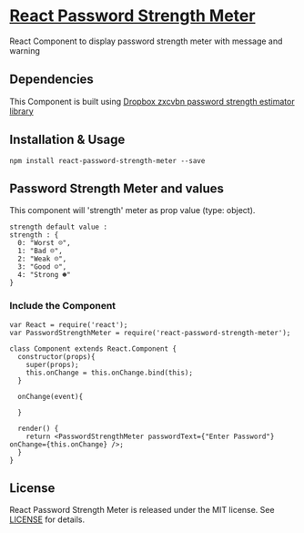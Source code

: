 # [React Password Strength Meter](https://github.com/abhijeetNmishra/react-password-strength-meter)
React Component to display password strength meter with message and warning

## Dependencies
This Component is built using [Dropbox zxcvbn password strength estimator library](https://github.com/dropbox/zxcvbn)

## Installation & Usage

```
npm install react-password-strength-meter --save
```

## Password Strength Meter and values
This component will 'strength' meter as prop value (type: object).

```
strength default value :
strength : {
  0: "Worst ☹",
  1: "Bad ☹",
  2: "Weak ☹",
  3: "Good ☺",
  4: "Strong ☻"
}
```

### Include the Component

```
var React = require('react');
var PasswordStrengthMeter = require('react-password-strength-meter');

class Component extends React.Component {
  constructor(props){
    super(props);
    this.onChange = this.onChange.bind(this);
  }

  onChange(event){

  }

  render() {
    return <PasswordStrengthMeter passwordText={"Enter Password"} onChange={this.onChange} />;
  }
}
```

## License

React Password Strength Meter is released under the MIT license. See [LICENSE](LICENSE) for details.
